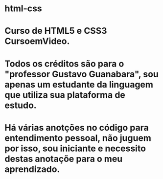 # html-css
# Curso de HTML5 e CSS3 CursoemVideo.
# Todos os créditos são para o "professor Gustavo Guanabara", sou apenas um estudante da linguagem que utiliza sua plataforma de estudo.
# Há várias anotções no código para entendimento pessoal, não juguem por isso, sou iniciante e necessito destas anotaçõe para o meu aprendizado.
